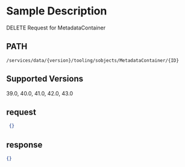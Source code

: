 # Sample Description
DELETE Request for MetadataContainer

## PATH
```
/services/data/{version}/tooling/sobjects/MetadataContainer/{ID}
```
## Supported Versions
39.0, 40.0, 41.0, 42.0, 43.0

## request
```json
 {}
```

## response
```json
{}
```
